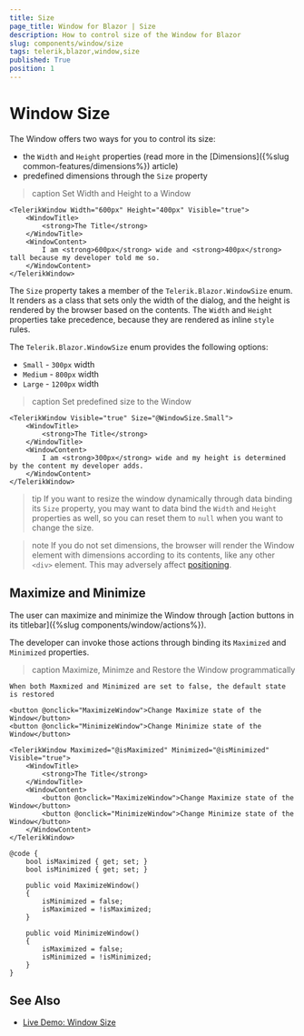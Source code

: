 ```yaml
---
title: Size
page_title: Window for Blazor | Size
description: How to control size of the Window for Blazor
slug: components/window/size
tags: telerik,blazor,window,size
published: True
position: 1
---
```


# Window Size

The Window offers two ways for you to control its size:

* the `Width` and `Height` properties (read more in the [Dimensions]({%slug common-features/dimensions%}) article)
* predefined dimensions through the `Size` property

>caption Set Width and Height to a Window

````CSHTML
<TelerikWindow Width="600px" Height="400px" Visible="true">
	<WindowTitle>
		<strong>The Title</strong>
	</WindowTitle>
	<WindowContent>
		I am <strong>600px</strong> wide and <strong>400px</strong> tall because my developer told me so.
	</WindowContent>
</TelerikWindow>
````

The `Size` property takes a member of the `Telerik.Blazor.WindowSize` enum. It renders as a class that sets only the width of the dialog, and the height is rendered by the browser based on the contents. The `Width` and `Height` properties take precedence, because they are rendered as inline `style` rules.

The `Telerik.Blazor.WindowSize` enum provides the following options:

* `Small` - `300px` width
* `Medium` - `800px` width
* `Large` - `1200px` width

>caption Set predefined size to the Window

````CSHTML
<TelerikWindow Visible="true" Size="@WindowSize.Small">
	<WindowTitle>
		<strong>The Title</strong>
	</WindowTitle>
	<WindowContent>
		I am <strong>300px</strong> wide and my height is determined by the content my developer adds.
	</WindowContent>
</TelerikWindow>
````

>tip If you want to resize the window dynamically through data binding its `Size` property, you may want to data bind the `Width` and `Height` properties as well, so you can reset them to `null` when you want to change the size.

>note If you do not set dimensions, the browser will render the Window element with dimensions according to its contents, like any other `<div>` element. This may adversely affect [positioning](position).

## Maximize and Minimize

The user can maximize and minimize the Window through [action buttons in its titlebar]({%slug components/window/actions%}).

The developer can invoke those actions through binding its `Maximized` and `Minimized` properties.

>caption Maximize, Minimze and Restore the Window programmatically

````CSHTML
When both Maxmized and Minimized are set to false, the default state is restored

<button @onclick="MaximizeWindow">Change Maximize state of the Window</button>
<button @onclick="MinimizeWindow">Change Minimize state of the Window</button>

<TelerikWindow Maximized="@isMaximized" Minimized="@isMinimized" Visible="true">
	<WindowTitle>
		<strong>The Title</strong>
	</WindowTitle>
	<WindowContent>
		<button @onclick="MaximizeWindow">Change Maximize state of the Window</button>
		<button @onclick="MinimizeWindow">Change Minimize state of the Window</button>
	</WindowContent>
</TelerikWindow>

@code {
    bool isMaximized { get; set; }
    bool isMinimized { get; set; }
    
	public void MaximizeWindow()
	{
		isMinimized = false;
		isMaximized = !isMaximized;
	}

	public void MinimizeWindow()
	{
		isMaximized = false;
		isMinimized = !isMinimized;
	}
}
````



## See Also

  * [Live Demo: Window Size](https://demos.telerik.com/blazor-ui/window/dimensions)
